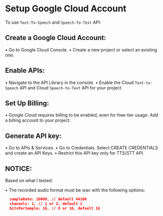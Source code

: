 # Setup Google Cloud Account

To use `Text-To-Speech` and `Speech-To-Text` API:

## Create a Google Cloud Account:

• Go to Google Cloud Console.
• Create a new project or select an existing one.

## Enable APIs:

• Navigate to the API Library in the console.
• Enable the Cloud `Text-to-Speech` API and Cloud `Speech-to-Text` API for your project.

## Set Up Billing:

• Google Cloud requires billing to be enabled, even for free-tier usage. Add a billing account to your project.

## Generate API key:

• Go to APIs & Services.
• Go to Credentials. Select CREATE CREDENTIALS and create an API Keys.
• Restrict this API key only for TTS/STT API.

## NOTICE:

Based on what I tested:

• The recorded audio format must be wav with the following options:

```json
  sampleRate: 16000, // default 44100
  channels: 1, // 1 or 2, default 1
  bitsPerSample: 16, // 8 or 16, default 16
```

